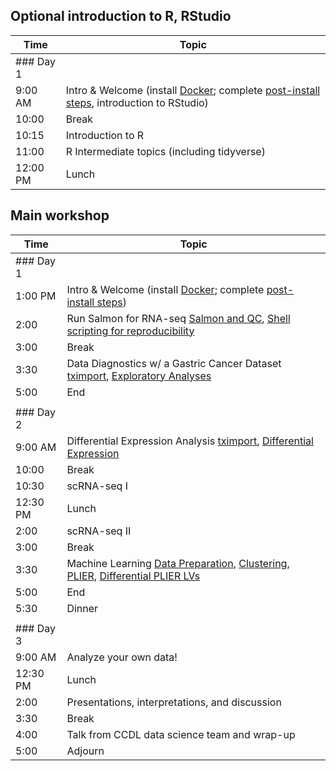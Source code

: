 ## Optional introduction to R, RStudio

| Time      | Topic                                          |
|-----------|------------------------------------------------|
| ### Day 1 |                                                |
| 9:00 AM   | Intro & Welcome (install [Docker](https://github.com/AlexsLemonade/training-modules/blob/master/docker-install/README.md); complete [post-install steps](https://github.com/AlexsLemonade/RNA-Seq-Exercises/blob/master/README.md), introduction to RStudio)
| 10:00   | Break                                            |
| 10:15   | Introduction to R                                |
| 11:00   | R Intermediate topics (including tidyverse)      |
| 12:00 PM  | Lunch                                          |

## Main workshop

| Time      | Topic                                          |
|-----------|------------------------------------------------|
| ### Day 1 |                                                |
| 1:00 PM   | Intro & Welcome (install [Docker](https://github.com/AlexsLemonade/training-modules/blob/master/docker-install/README.md); complete [post-install steps](https://github.com/AlexsLemonade/RNA-Seq-Exercises/blob/master/README.md))                               |
| 2:00      | Run Salmon for RNA-seq [Salmon and QC](https://github.com/AlexsLemonade/training-modules/blob/master/RNA-seq/download_qc_quant.md), [Shell scripting for reproducibility](https://github.com/AlexsLemonade/training-modules/blob/master/RNA-seq/reproducibility_cmdline.md)            |
| 3:00      | Break                                          |
| 3:30      | Data Diagnostics w/ a Gastric Cancer Dataset [tximport](https://alexslemonade.github.io/training-modules/RNA-seq/gastric_cancer_tximport.nb.html), [Exploratory Analyses](https://alexslemonade.github.io/training-modules/RNA-seq/gastric_cancer_exploratory.nb.html) |
| 5:00      | End                                            |
|           |                                                |
| ### Day 2 |                                                |
| 9:00 AM   | Differential Expression Analysis [tximport](https://github.com/AlexsLemonade/training-modules/blob/master/RNA-seq/nb_cell_line_tximport.md), [Differential Expression](https://alexslemonade.github.io/training-modules/RNA-seq/nb_cell_line_DESeq2.nb.html)               |
| 10:00     | Break                                          |
| 10:30     | scRNA-seq I                                    |
| 12:30 PM  | Lunch                                          |
| 2:00      | scRNA-seq II                                   |
| 3:00      | Break                                          |
| 3:30      | Machine Learning [Data Preparation](https://alexslemonade.github.io/training-modules/machine-learning/01-medulloblastoma_data_prep.nb.html), [Clustering](https://alexslemonade.github.io/training-modules/machine-learning/02-medulloblastoma_clustering.nb.html), [PLIER](https://alexslemonade.github.io/training-modules/machine-learning/03-medulloblastoma_PLIER.nb.html), [Differential PLIER LVs](https://alexslemonade.github.io/training-modules/machine-learning/04-medulloblastoma_LV_differences.nb.html)  
| 5:00      | End                                            |
| 5:30      | Dinner                                         |
|           |                                                |
| ### Day 3 |                                                |
| 9:00 AM   | Analyze your own data!                         |
| 12:30 PM  | Lunch                                          |
| 2:00      | Presentations, interpretations, and discussion |
| 3:30      | Break                                          |
| 4:00      | Talk from CCDL data science team and wrap-up   |
| 5:00      | Adjourn                                        |
